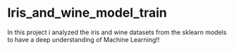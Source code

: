 # Iris_and_wine_model_train
In this project i analyzed the iris and wine datasets from the sklearn models to have a deep understanding of Machine Learning!!
